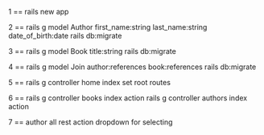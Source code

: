 1 == rails new app

2 == rails g model Author first_name:string last_name:string date_of_birth:date
     rails db:migrate

3 == rails g model Book title:string
     rails db:migrate

4 == rails g model Join author:references book:references
     rails db:migrate

5 == rails g controller home index
     set root routes

6 == rails g controller books
     index action
     rails g controller authors
     index action

7 == author all rest action
     dropdown for selecting